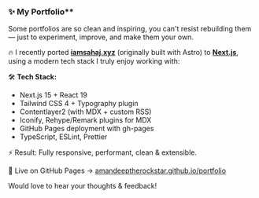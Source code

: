 ### ✨ My Portfolio**

Some portfolios are so clean and inspiring, you can't resist rebuilding them — just to experiment, improve, and make them your own.

🔥 I recently ported [**iamsahaj.xyz**](https://iamsahaj.xyz) (originally built with Astro) to [**Next.js**](https://portfolio-two-eta-21.vercel.app), using a modern tech stack I truly enjoy working with:

🛠️ **Tech Stack:**

* Next.js 15 + React 19
* Tailwind CSS 4 + Typography plugin
* Contentlayer2 (with MDX + custom RSS)
* Iconify, Rehype/Remark plugins for MDX
* GitHub Pages deployment with gh-pages
* TypeScript, ESLint, Prettier

⚡ Result: Fully responsive, performant, clean & extensible.

🎯 Live on GitHub Pages → [amandeeptherockstar.github.io/portfolio](https://amandeeptherockstar.github.io/portfolio)

Would love to hear your thoughts & feedback!
